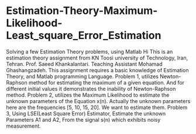 # Estimation-Theory-Maximum-Likelihood-Least_square_Error_Estimation
Solving a few Estimation Theory problems, using Matlab
Hi
This is an estimation theory assignment from KN Toosi university of Technology, Iran, Tehran. Prof. Saeed Khankalantari. Teaching Assistant Mohamad Ghashangzadeh.
This assignment requires a basic knowledge of Estimation Theory, and Matlab programming Language.
Problem 1, utilizes Newton-Raphson method for estimating the maximum of a given equation. And for different initial values it demonstrates the inability of Newton-Raphson method.
Problem 2, utilizes the Maximum Likelihood to estimate the unknown parameters of the Equation x(n). Actually the unknown parameters here are the frequencies [5, 10, 15, 20]. We want to estimate them.
Problem 3, Using LSE(Least Square Error) Estimator, Estimate the unknown Parameters A1 and A2, From the signal s(n) which exhibits noisy measurement.
